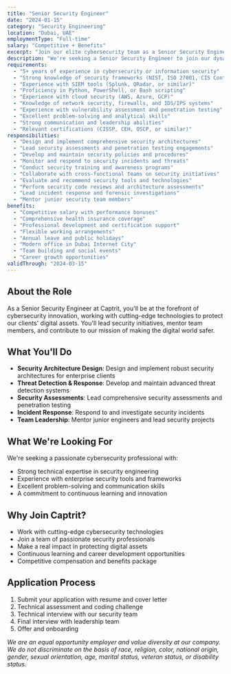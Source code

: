 ```yaml
---
title: "Senior Security Engineer"
date: "2024-01-15"
category: "Security Engineering"
location: "Dubai, UAE"
employmentType: "Full-time"
salary: "Competitive + Benefits"
excerpt: "Join our elite cybersecurity team as a Senior Security Engineer. Lead security initiatives, design robust defense systems, and protect our clients' digital assets."
description: "We're seeking a Senior Security Engineer to join our dynamic cybersecurity team. You'll be responsible for designing, implementing, and maintaining security solutions for our enterprise clients."
requirements:
  - "5+ years of experience in cybersecurity or information security"
  - "Strong knowledge of security frameworks (NIST, ISO 27001, CIS Controls)"
  - "Experience with SIEM tools (Splunk, QRadar, or similar)"
  - "Proficiency in Python, PowerShell, or Bash scripting"
  - "Experience with cloud security (AWS, Azure, GCP)"
  - "Knowledge of network security, firewalls, and IDS/IPS systems"
  - "Experience with vulnerability assessment and penetration testing"
  - "Excellent problem-solving and analytical skills"
  - "Strong communication and leadership abilities"
  - "Relevant certifications (CISSP, CEH, OSCP, or similar)"
responsibilities:
  - "Design and implement comprehensive security architectures"
  - "Lead security assessments and penetration testing engagements"
  - "Develop and maintain security policies and procedures"
  - "Monitor and respond to security incidents and threats"
  - "Conduct security training and awareness programs"
  - "Collaborate with cross-functional teams on security initiatives"
  - "Evaluate and recommend security tools and technologies"
  - "Perform security code reviews and architecture assessments"
  - "Lead incident response and forensic investigations"
  - "Mentor junior security team members"
benefits:
  - "Competitive salary with performance bonuses"
  - "Comprehensive health insurance coverage"
  - "Professional development and certification support"
  - "Flexible working arrangements"
  - "Annual leave and public holidays"
  - "Modern office in Dubai Internet City"
  - "Team building and social events"
  - "Career growth opportunities"
validThrough: "2024-03-15"
---
```


## About the Role

As a Senior Security Engineer at Captrit, you'll be at the forefront of cybersecurity innovation, working with cutting-edge technologies to protect our clients' digital assets. You'll lead security initiatives, mentor team members, and contribute to our mission of making the digital world safer.

## What You'll Do

- **Security Architecture Design**: Design and implement robust security architectures for enterprise clients
- **Threat Detection & Response**: Develop and maintain advanced threat detection systems
- **Security Assessments**: Lead comprehensive security assessments and penetration testing
- **Incident Response**: Respond to and investigate security incidents
- **Team Leadership**: Mentor junior engineers and lead security projects

## What We're Looking For

We're seeking a passionate cybersecurity professional with:
- Strong technical expertise in security engineering
- Experience with enterprise security tools and frameworks
- Excellent problem-solving and communication skills
- A commitment to continuous learning and innovation

## Why Join Captrit?

- Work with cutting-edge cybersecurity technologies
- Join a team of passionate security professionals
- Make a real impact in protecting digital assets
- Continuous learning and career development opportunities
- Competitive compensation and benefits package

## Application Process

1. Submit your application with resume and cover letter
2. Technical assessment and coding challenge
3. Technical interview with our security team
4. Final interview with leadership team
5. Offer and onboarding

*We are an equal opportunity employer and value diversity at our company. We do not discriminate on the basis of race, religion, color, national origin, gender, sexual orientation, age, marital status, veteran status, or disability status.* 
